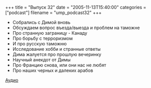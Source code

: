+++
title = "Выпуск 32"
date = "2005-11-13T15:40:00"
categories = ["podcast"]
filename = "ump_podcast32"
+++


- Собрались с Димой вновь
- Обсуждаем вопрос въезда/выезда и проблем на таможне
- Про странную заграницу - Канаду
- Про борьбу с терроризмом
- И про русскую таможню
- Исследование хобби и странные ответы
- Дима жалуется про прошлую вечеринку
- Научный анекдот от Димы
- Про Францию снова, или они нас не любят
- Про наших черных и далеких арабов

[Аудио](https://podcast.umputun.com/media/ump_podcast32.mp3)
<audio src="https://podcast.umputun.com/media/ump_podcast32.mp3" preload="none">